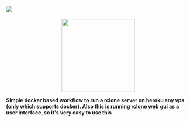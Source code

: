 # <img src="https://user-images.githubusercontent.com/79321771/154670474-5407d2d2-8e29-41b3-a3fc-674f795425f5.png">
<p align=center><a href="https://heroku.com/deploy?template=https://github.com/escapado09/RCH/"><img src="https://www.herokucdn.com/deploy/button.svg" width="200"></a></p>
<b>Simple docker based workflow to run a rclone server on heroku any vps (only which supports docker). Also this is running rclone web gui as a user interface, so it's very easy to use this</b>
